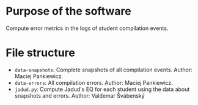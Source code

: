 # Purpose of the software

Compute error metrics in the logs of student compilation events.

# File structure

* `data-snapshots`: Complete snapshots of all compilation events. Author: Maciej Pankiewicz.
* `data-errors`: All compilation errors. Author: Maciej Pankiewicz.
* `jadud.py`: Compute Jadud's EQ for each student using the data about snapshots and errors. Author: Valdemar Švábenský

